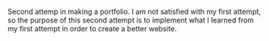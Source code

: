 Second attemp in making a portfolio. I am not satisfied with my first attempt, so the purpose of this second attempt is to implement what I learned from my first attempt in order to create a better website. 